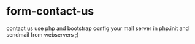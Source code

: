 # form-contact-us
contact us use php and bootstrap
config your mail server in php.init and sendmail from webservers ;)
